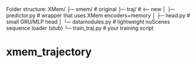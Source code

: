 Folder structure:
XMem/
 ├─ xmem/                # original
 ├─ traj/                # <-- new
 │   ├─ predictor.py     # wrapper that uses XMem encoders+memory
 │   ├─ head.py          # small GRU/MLP head
 │   └─ datamodules.py   # lightweight nuScenes sequence loader (stub)
 └─ train_traj.py        # your training script

# xmem_trajectory
